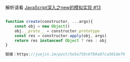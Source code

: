 解析请看 [JavaScript深入之new的模拟实现 #13](https://github.com/mqyqingfeng/Blog/issues/13#issue-226166710)

```js

function create(constructor, ...args){
    const obj = new Object()
    obj.__proto__ = constructor.prototype
    const res = constructor.apply(obj, args)
    return res instanceof Object ? res : obj
}

链接：https://juejin.im/post/5e5a759c6fb9a07ca301def9


```
